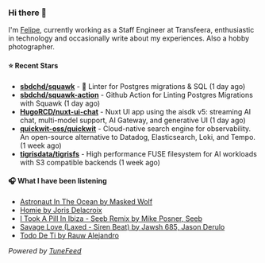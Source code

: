 ### Hi there 👋

I'm [Felipe](https://felipevm.com), currently working as a Staff Engineer at Transfeera, enthusiastic in technology and occasionally write about my experiences. Also a hobby photographer.

#### ⭐ Recent Stars
- **[sbdchd/squawk](https://github.com/sbdchd/squawk)** - 🐘 Linter for Postgres migrations &amp; SQL (1 day ago)
- **[sbdchd/squawk-action](https://github.com/sbdchd/squawk-action)** - Github Action for Linting Postgres Migrations with Squawk (1 day ago)
- **[HugoRCD/nuxt-ui-chat](https://github.com/HugoRCD/nuxt-ui-chat)** - Nuxt UI app using the aisdk v5: streaming AI chat, multi-model support, AI Gateway, and generative UI (1 day ago)
- **[quickwit-oss/quickwit](https://github.com/quickwit-oss/quickwit)** - Cloud-native search engine for observability. An open-source alternative to Datadog, Elasticsearch, Loki, and Tempo. (1 week ago)
- **[tigrisdata/tigrisfs](https://github.com/tigrisdata/tigrisfs)** - High performance FUSE filesystem for AI workloads with S3 compatible backends (1 week ago)

#### 🎧 What I have been listening
- [Astronaut In The Ocean by Masked Wolf](https://open.spotify.com/track/6E90gq0KO6FYZVOXx8kCcC)
- [Homie by Joris Delacroix](https://open.spotify.com/track/0hjwiba2gpwgq82VbiD7oS)
- [I Took A Pill In Ibiza - Seeb Remix by Mike Posner, Seeb](https://open.spotify.com/track/0vbtURX4qv1l7besfwmnD8)
- [Savage Love (Laxed - Siren Beat) by Jawsh 685, Jason Derulo](https://open.spotify.com/track/1xQ6trAsedVPCdbtDAmk0c)
- [Todo De Ti by Rauw Alejandro](https://open.spotify.com/track/4fSIb4hdOQ151TILNsSEaF)

_Powered by [TuneFeed](https://tunefeed.app?ref=github.com)_
